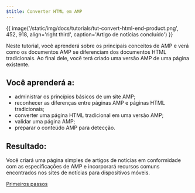 ```yaml
---
$title: Converter HTML em AMP
---
```


{{ image('/static/img/docs/tutorials/tut-convert-html-end-product.png', 452, 918, align='right third', caption='Artigo de notícias concluído') }}

Neste tutorial, você aprenderá sobre os principais conceitos de AMP e verá como os documentos AMP se diferenciam dos documentos HTML tradicionais.  Ao final dele, você terá criado uma versão AMP de uma página existente.

## Você aprenderá a:

- administrar os princípios básicos de um site AMP;
- reconhecer as diferenças entre páginas AMP e páginas HTML tradicionais;
- converter uma página HTML tradicional em uma versão AMP;
- validar uma página AMP;
- preparar o conteúdo AMP para detecção.

## Resultado:

Você criará uma página simples de artigos de notícias em conformidade com as especificações de AMP e incorporará recursos comuns encontrados nos sites de notícias para dispositivos móveis.

<div class="start-button">
<a class="button" href="{{g.doc('/content/amp-dev/documentation/guides-and-tutorials/start/converting/setting-up.md', locale=doc.locale).url.path}}"><span class="arrow-next">Primeiros passos</span></a>
</div>
